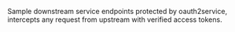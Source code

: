 Sample downstream service endpoints protected by oauth2service, intercepts any request from upstream with verified access tokens.
